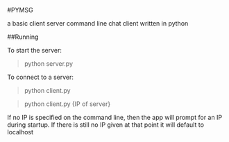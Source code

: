 #PYMSG

a basic client server command line chat client written in python

##Running

To start the server:
>python server.py

To connect to a server:
>python client.py

>python client.py {IP of server}

If no IP is specified on the command line, then the app will prompt for an IP during startup.
If there is still no IP given at that point it will default to localhost
